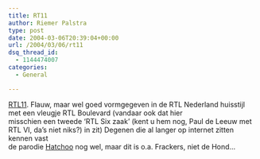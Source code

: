 ```yaml
---
title: RT11
author: Riemer Palstra
type: post
date: 2004-03-06T20:39:04+00:00
url: /2004/03/06/rt11
dsq_thread_id:
  - 1144474007
categories:
  - General

---
```

[RTL11][1]. Flauw, maar wel goed vormgegeven in de RTL Nederland huisstijl met een vleugje RTL Boulevard (vandaar ook dat hier  
misschien een tweede &#8216;RTL Six zaak&#8217; (kent u hem nog, Paul de Leeuw met RTL VI, da&#8217;s niet niks?) in zit) Degenen die al langer op internet zitten kennen vast  
de parodie [Hatchoo][2] nog wel, maar dit is o.a. Frackers, niet de Hond&#8230;

 [1]: http://www.rt11.nl/
 [2]: http://www.hatchoo.nl/